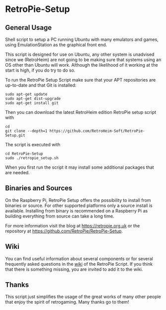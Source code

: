 RetroPie-Setup
==============

General Usage
-------------

Shell script to setup a PC running Ubuntu with many emulators and games, using EmulationStation as the graphical front end.

This script is designed for use on Ubuntu, any other system is unadvised since we (RetroHeim) are not going to be making sure that systems using an OS other than Ubuntu will work. Although the likelihood of it working at the start is high, if you do try to do so.

To run the RetroPie Setup Script make sure that your APT repositories are up-to-date and that Git is installed:

```shell
sudo apt-get update
sudo apt-get dist-upgrade
sudo apt-get install git
```

Then you can download the latest RetroHeim edition RetroPie setup script with

```shell
cd
git clone --depth=1 https://github.com/RetroHeim-Soft/RetroPie-Setup.git
```

The script is executed with 

```shell
cd RetroPie-Setup
sudo ./retropie_setup.sh
```

When you first run the script it may install some additional packages that are needed.

Binaries and Sources
--------------------

On the Raspberry Pi, RetroPie Setup offers the possibility to install from binaries or source. For other supported platforms only a source install is available. Installing from binary is recommended on a Raspberry Pi as building everything from source can take a long time.

For more information visit the blog at https://retropie.org.uk or the repository at https://github.com/RetroPie/RetroPie-Setup.

Wiki
----

You can find useful information about several components or for several frequently asked questions in the [wiki](https://github.com/RetroPie/RetroPie-Setup/wiki) of the RetroPie Script. If you think that there is something missing, you are invited to add it to the wiki.


Thanks
------

This script just simplifies the usage of the great works of many other people that enjoy the spirit of retrogaming. Many thanks go to them!
